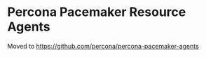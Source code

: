 Percona Pacemaker Resource Agents
=================================

Moved to https://github.com/percona/percona-pacemaker-agents

